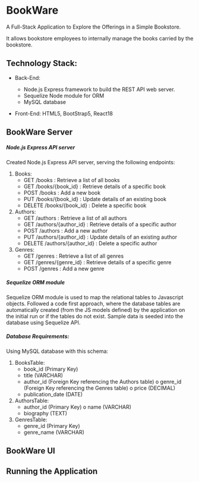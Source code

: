 # BookWare

A Full-Stack Application to Explore the Offerings in a Simple Bookstore. 

It allows bookstore employees to internally manage the books carried by the bookstore.

## Technology Stack:
- Back-End:
  - Node.js Express framework to build the REST API web server.
  - Sequelize Node module for ORM
  - MySQL database
        
- Front-End: HTML5, BootStrap5, React18

## BookWare Server

##### Node.js Express API server

Created Node.js Express API server, serving the following endpoints:
1. Books:
   - GET /books : Retrieve a list of all books
   - GET /books/{book_id} : Retrieve details of a specific book
   - POST /books : Add a new book
   - PUT /books/{book_id} : Update details of an existing book
   - DELETE /books/{book_id} : Delete a specific book
3. Authors:
   - GET /authors : Retrieve a list of all authors
   - GET /authors/{author_id} : Retrieve details of a specific author
   - POST /authors : Add a new author
   - PUT /authors/{author_id} : Update details of an existing author
   - DELETE /authors/{author_id} : Delete a specific author
5. Genres:
   - GET /genres : Retrieve a list of all genres
   - GET /genres/{genre_id} : Retrieve details of a specific genre
   - POST /genres : Add a new genre

##### Sequelize ORM module

Sequelize ORM module is used to map the relational tables to Javascript objects.
Followed a code first approach, where the database tables are automatically created (from the JS models defined) by the application on the initial run or if the tables do not exist.
Sample data is seeded into the database using Sequelize API.

##### Database Requirements:

Using MySQL database with this schema:

1. BooksTable:
   - book_id (Primary Key)
   - title (VARCHAR)
   - author_id (Foreign Key referencing the Authors table) o genre_id (Foreign Key referencing the Genres table) o price (DECIMAL)
   - publication_date (DATE)
2. AuthorsTable:
   - author_id (Primary Key) o name (VARCHAR)
   - biography (TEXT)
3. GenresTable:
   - genre_id (Primary Key)
   - genre_name (VARCHAR)



## BookWare UI


## Running the Application






      






  


